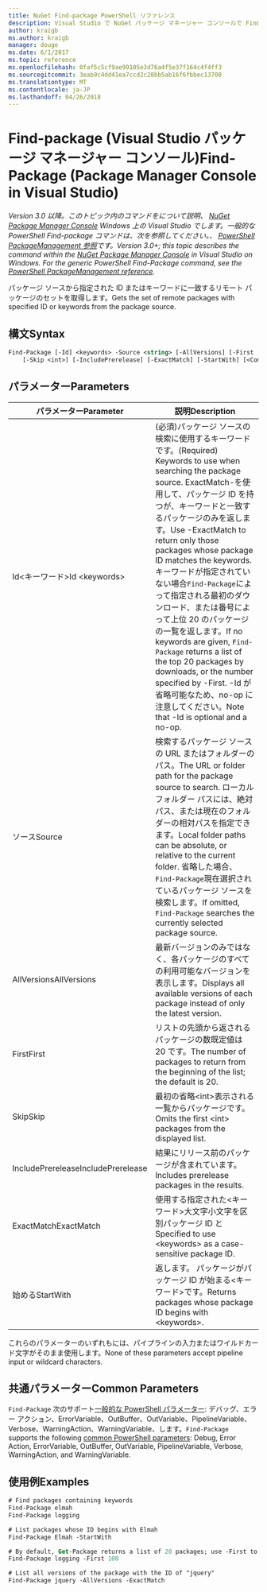 ```yaml
---
title: NuGet Find-package PowerShell リファレンス
description: Visual Studio で NuGet パッケージ マネージャー コンソールで Find-package PowerShell コマンドのリファレンスです。
author: kraigb
ms.author: kraigb
manager: douge
ms.date: 6/1/2017
ms.topic: reference
ms.openlocfilehash: 0faf5c5cf9ae99105e3d76a4f5e37f164c4f4ff3
ms.sourcegitcommit: 3eab9c4dd41ea7ccd2c28bb5ab16f6fbbec13708
ms.translationtype: MT
ms.contentlocale: ja-JP
ms.lasthandoff: 04/26/2018
---
```

# <a name="find-package-package-manager-console-in-visual-studio"></a><span data-ttu-id="54b62-103">Find-package (Visual Studio パッケージ マネージャー コンソール)</span><span class="sxs-lookup"><span data-stu-id="54b62-103">Find-Package (Package Manager Console in Visual Studio)</span></span>

<span data-ttu-id="54b62-104">*Version 3.0 以降。このトピック内のコマンドをについて説明、 [NuGet Package Manager Console](package-manager-console.md) Windows 上の Visual Studio でします。一般的な PowerShell Find-package コマンドは、次を参照してください。、 [PowerShell PackageManagement 参照](/powershell/module/packagemanagement/?view=powershell-6)です。*</span><span class="sxs-lookup"><span data-stu-id="54b62-104">*Version 3.0+; this topic describes the command within the [NuGet Package Manager Console](package-manager-console.md) in Visual Studio on Windows. For the generic PowerShell Find-Package command, see the [PowerShell PackageManagement reference](/powershell/module/packagemanagement/?view=powershell-6).*</span></span>

<span data-ttu-id="54b62-105">パッケージ ソースから指定された ID またはキーワードに一致するリモート パッケージのセットを取得します。</span><span class="sxs-lookup"><span data-stu-id="54b62-105">Gets the set of remote packages with specified ID or keywords from the package source.</span></span>

## <a name="syntax"></a><span data-ttu-id="54b62-106">構文</span><span class="sxs-lookup"><span data-stu-id="54b62-106">Syntax</span></span>

```ps
Find-Package [-Id] <keywords> -Source <string> [-AllVersions] [-First [<int>]]
    [-Skip <int>] [-IncludePrerelease] [-ExactMatch] [-StartWith] [<CommonParameters>]
```

## <a name="parameters"></a><span data-ttu-id="54b62-107">パラメーター</span><span class="sxs-lookup"><span data-stu-id="54b62-107">Parameters</span></span>

| <span data-ttu-id="54b62-108">パラメーター</span><span class="sxs-lookup"><span data-stu-id="54b62-108">Parameter</span></span> | <span data-ttu-id="54b62-109">説明</span><span class="sxs-lookup"><span data-stu-id="54b62-109">Description</span></span> |
| --- | --- |
| <span data-ttu-id="54b62-110">Id&lt;キーワード&gt;</span><span class="sxs-lookup"><span data-stu-id="54b62-110">Id &lt;keywords&gt;</span></span> | <span data-ttu-id="54b62-111">(必須)パッケージ ソースの検索に使用するキーワードです。</span><span class="sxs-lookup"><span data-stu-id="54b62-111">(Required) Keywords to use when searching the package source.</span></span> <span data-ttu-id="54b62-112">ExactMatch-を使用して、パッケージ ID を持つが、キーワードと一致するパッケージのみを返します。</span><span class="sxs-lookup"><span data-stu-id="54b62-112">Use -ExactMatch to return only those packages whose package ID matches the keywords.</span></span> <span data-ttu-id="54b62-113">キーワードが指定されていない場合`Find-Package`によって指定される最初のダウンロード、または番号によって上位 20 のパッケージの一覧を返します。</span><span class="sxs-lookup"><span data-stu-id="54b62-113">If no keywords are given, `Find-Package` returns a list of the top 20 packages by downloads, or the number specified by -First.</span></span> <span data-ttu-id="54b62-114">-Id が省略可能なため、no-op に注意してください。</span><span class="sxs-lookup"><span data-stu-id="54b62-114">Note that -Id is optional and a no-op.</span></span> |
| <span data-ttu-id="54b62-115">ソース</span><span class="sxs-lookup"><span data-stu-id="54b62-115">Source</span></span> | <span data-ttu-id="54b62-116">検索するパッケージ ソースの URL またはフォルダーのパス。</span><span class="sxs-lookup"><span data-stu-id="54b62-116">The URL or folder path for the package source to search.</span></span> <span data-ttu-id="54b62-117">ローカル フォルダー パスには、絶対パス、または現在のフォルダーの相対パスを指定できます。</span><span class="sxs-lookup"><span data-stu-id="54b62-117">Local folder paths can be absolute, or relative to the current folder.</span></span> <span data-ttu-id="54b62-118">省略した場合、`Find-Package`現在選択されているパッケージ ソースを検索します。</span><span class="sxs-lookup"><span data-stu-id="54b62-118">If omitted, `Find-Package` searches the currently selected package source.</span></span> |
| <span data-ttu-id="54b62-119">AllVersions</span><span class="sxs-lookup"><span data-stu-id="54b62-119">AllVersions</span></span> | <span data-ttu-id="54b62-120">最新バージョンのみではなく、各パッケージのすべての利用可能なバージョンを表示します。</span><span class="sxs-lookup"><span data-stu-id="54b62-120">Displays all available versions of each package instead of only the latest version.</span></span> |
| <span data-ttu-id="54b62-121">First</span><span class="sxs-lookup"><span data-stu-id="54b62-121">First</span></span> | <span data-ttu-id="54b62-122">リストの先頭から返されるパッケージの数既定値は 20 です。</span><span class="sxs-lookup"><span data-stu-id="54b62-122">The number of packages to return from the beginning of the list; the default is 20.</span></span> |
| <span data-ttu-id="54b62-123">Skip</span><span class="sxs-lookup"><span data-stu-id="54b62-123">Skip</span></span> | <span data-ttu-id="54b62-124">最初の省略&lt;int&gt;表示される一覧からパッケージです。</span><span class="sxs-lookup"><span data-stu-id="54b62-124">Omits the first &lt;int&gt; packages from the displayed list.</span></span>  |
| <span data-ttu-id="54b62-125">IncludePrerelease</span><span class="sxs-lookup"><span data-stu-id="54b62-125">IncludePrerelease</span></span> | <span data-ttu-id="54b62-126">結果にリリース前のパッケージが含まれています。</span><span class="sxs-lookup"><span data-stu-id="54b62-126">Includes prerelease packages in the results.</span></span> |
| <span data-ttu-id="54b62-127">ExactMatch</span><span class="sxs-lookup"><span data-stu-id="54b62-127">ExactMatch</span></span> | <span data-ttu-id="54b62-128">使用する指定された&lt;キーワード&gt;大文字小文字を区別パッケージ ID と</span><span class="sxs-lookup"><span data-stu-id="54b62-128">Specified to use &lt;keywords&gt; as a case-sensitive package ID.</span></span> |
| <span data-ttu-id="54b62-129">始める</span><span class="sxs-lookup"><span data-stu-id="54b62-129">StartWith</span></span> | <span data-ttu-id="54b62-130">返します。 パッケージがパッケージ ID が始まる&lt;キーワード&gt;です。</span><span class="sxs-lookup"><span data-stu-id="54b62-130">Returns packages whose package ID begins with &lt;keywords&gt;.</span></span> |

<span data-ttu-id="54b62-131">これらのパラメーターのいずれもには、パイプラインの入力またはワイルドカード文字がそのまま使用します。</span><span class="sxs-lookup"><span data-stu-id="54b62-131">None of these parameters accept pipeline input or wildcard characters.</span></span>

## <a name="common-parameters"></a><span data-ttu-id="54b62-132">共通パラメーター</span><span class="sxs-lookup"><span data-stu-id="54b62-132">Common Parameters</span></span>

<span data-ttu-id="54b62-133">`Find-Package` 次のサポート[一般的な PowerShell パラメーター](http://go.microsoft.com/fwlink/?LinkID=113216): デバッグ、エラー アクション、ErrorVariable、OutBuffer、OutVariable、PipelineVariable、Verbose、WarningAction、WarningVariable、します。</span><span class="sxs-lookup"><span data-stu-id="54b62-133">`Find-Package` supports the following [common PowerShell parameters](http://go.microsoft.com/fwlink/?LinkID=113216): Debug, Error Action, ErrorVariable, OutBuffer, OutVariable, PipelineVariable, Verbose, WarningAction, and WarningVariable.</span></span>

## <a name="examples"></a><span data-ttu-id="54b62-134">使用例</span><span class="sxs-lookup"><span data-stu-id="54b62-134">Examples</span></span>

```ps
# Find packages containing keywords
Find-Package elmah
Find-Package logging

# List packages whose ID begins with Elmah
Find-Package Elmah -StartWith

# By default, Get-Package returns a list of 20 packages; use -First to show more
Find-Package logging -First 100

# List all versions of the package with the ID of "jquery"
Find-Package jquery -AllVersions -ExactMatch
```
